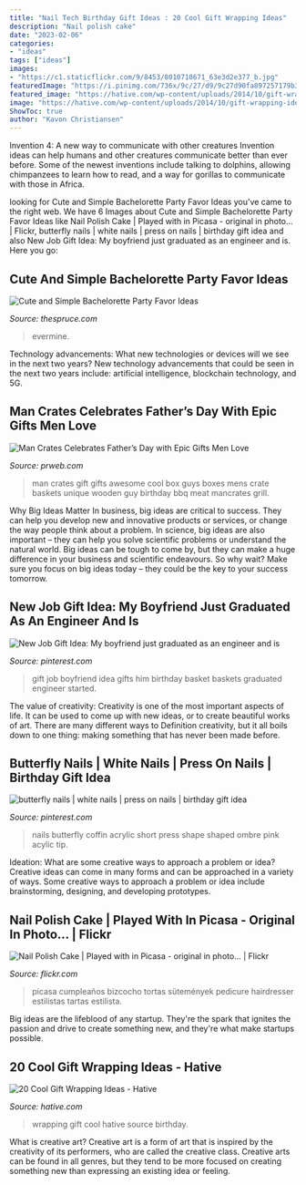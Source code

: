 ```yaml
---
title: "Nail Tech Birthday Gift Ideas : 20 Cool Gift Wrapping Ideas"
description: "Nail polish cake"
date: "2023-02-06"
categories:
- "ideas"
tags: ["ideas"]
images:
- "https://c1.staticflickr.com/9/8453/8010710671_63e3d2e377_b.jpg"
featuredImage: "https://i.pinimg.com/736x/9c/27/d9/9c27d90fa897257179b351fed16a786b--new-job-gift-my-boyfriend.jpg"
featured_image: "https://hative.com/wp-content/uploads/2014/10/gift-wrapping-ideas/4-cool-gift-wrapping-ideas.jpg"
image: "https://hative.com/wp-content/uploads/2014/10/gift-wrapping-ideas/4-cool-gift-wrapping-ideas.jpg"
ShowToc: true
author: "Kavon Christiansen"
---
```



Invention 4: A new way to communicate with other creatures
Invention ideas can help humans and other creatures communicate better than ever before. Some of the newest inventions include talking to dolphins, allowing chimpanzees to learn how to read, and a way for gorillas to communicate with those in Africa.

	

		
looking for Cute and Simple Bachelorette Party Favor Ideas you've came to the right web. We have 6 Images about Cute and Simple Bachelorette Party Favor Ideas like Nail Polish Cake | Played with in Picasa - original in photo… | Flickr, butterfly nails | white nails | press on nails | birthday gift idea and also New Job Gift Idea: My boyfriend just graduated as an engineer and is. Here you go:
		
    
## Cute And Simple Bachelorette Party Favor Ideas

<img loading=lazy src="https://www.thespruce.com/thmb/R76gbE8F0i1KvzUqh4WPTz9km4M=/960x0/filters:no_upscale():max_bytes(150000):strip_icc()/bachelorette-5-56b82aa75f9b5829f83daa8b.jpg" onerror="this.onerror=null;this.src='https://tse3.mm.bing.net/th?id=OIP.bqeRvoJwBHQ0snyO-b5UigHaKJ&amp;pid=15.1';" alt="Cute and Simple Bachelorette Party Favor Ideas">

_Source: thespruce.com_

>evermine. 

	

Technology advancements: What new technologies or devices will we see in the next two years?
New technology advancements that could be seen in the next two years include: artificial intelligence, blockchain technology, and 5G.

    
## Man Crates Celebrates Father’s Day With Epic Gifts Men Love

<img loading=lazy src="http://ww1.prweb.com/prfiles/2013/05/20/10751956/bbq.jpg" onerror="this.onerror=null;this.src='https://tse1.mm.bing.net/th?id=OIP._PR0q7AkAFmZPzI6H7GIBAHaHa&amp;pid=15.1';" alt="Man Crates Celebrates Father’s Day with Epic Gifts Men Love">

_Source: prweb.com_

>man crates gift gifts awesome cool box guys boxes mens crate baskets unique wooden guy birthday bbq meat mancrates grill. 

	

Why Big Ideas Matter
In business, big ideas are critical to success. They can help you develop new and innovative products or services, or change the way people think about a problem. In science, big ideas are also important – they can help you solve scientific problems or understand the natural world.
Big ideas can be tough to come by, but they can make a huge difference in your business and scientific endeavours. So why wait? Make sure you focus on big ideas today – they could be the key to your success tomorrow.

    
## New Job Gift Idea: My Boyfriend Just Graduated As An Engineer And Is

<img loading=lazy src="https://i.pinimg.com/736x/9c/27/d9/9c27d90fa897257179b351fed16a786b--new-job-gift-my-boyfriend.jpg" onerror="this.onerror=null;this.src='https://tse4.mm.bing.net/th?id=OIP.sUaUkAM5uGhjFwCiMS9GAAHaHg&amp;pid=15.1';" alt="New Job Gift Idea: My boyfriend just graduated as an engineer and is">

_Source: pinterest.com_

>gift job boyfriend idea gifts him birthday basket baskets graduated engineer started. 

	

The value of creativity:
Creativity is one of the most important aspects of life. It can be used to come up with new ideas, or to create beautiful works of art. There are many different ways to Definition creativity, but it all boils down to one thing: making something that has never been made before.

    
## Butterfly Nails | White Nails | Press On Nails | Birthday Gift Idea

<img loading=lazy src="https://i.pinimg.com/736x/6f/a6/59/6fa6596535fb3c46650d6984c6939099.jpg" onerror="this.onerror=null;this.src='https://tse3.mm.bing.net/th?id=OIP.pJRlPEp47fPcwdVBO4HZ6wHaJ3&amp;pid=15.1';" alt="butterfly nails | white nails | press on nails | birthday gift idea">

_Source: pinterest.com_

>nails butterfly coffin acrylic short press shape shaped ombre pink acylic tip. 

	

Ideation: What are some creative ways to approach a problem or idea?
Creative ideas can come in many forms and can be approached in a variety of ways. Some creative ways to approach a problem or idea include brainstorming, designing, and developing prototypes.

    
## Nail Polish Cake | Played With In Picasa - Original In Photo… | Flickr

<img loading=lazy src="https://c1.staticflickr.com/9/8453/8010710671_63e3d2e377_b.jpg" onerror="this.onerror=null;this.src='https://tse1.mm.bing.net/th?id=OIP.tgwCTGi1LpSOwl9VsGInBgHaJ4&amp;pid=15.1';" alt="Nail Polish Cake | Played with in Picasa - original in photo… | Flickr">

_Source: flickr.com_

>picasa cumpleaños bizcocho tortas sütemények pedicure hairdresser estilistas tartas estilista. 

	

Big ideas are the lifeblood of any startup. They're the spark that ignites the passion and drive to create something new, and they're what make startups possible.

    
## 20 Cool Gift Wrapping Ideas - Hative

<img loading=lazy src="https://hative.com/wp-content/uploads/2014/10/gift-wrapping-ideas/4-cool-gift-wrapping-ideas.jpg" onerror="this.onerror=null;this.src='https://tse4.mm.bing.net/th?id=OIP.DM290G5GGwFg2ZJmXLjxnAHaLH&amp;pid=15.1';" alt="20 Cool Gift Wrapping Ideas - Hative">

_Source: hative.com_

>wrapping gift cool hative source birthday. 

	

What is creative art?
Creative art is a form of art that is inspired by the creativity of its performers, who are called the creative class. Creative arts can be found in all genres, but they tend to be more focused on creating something new than expressing an existing idea or feeling.

